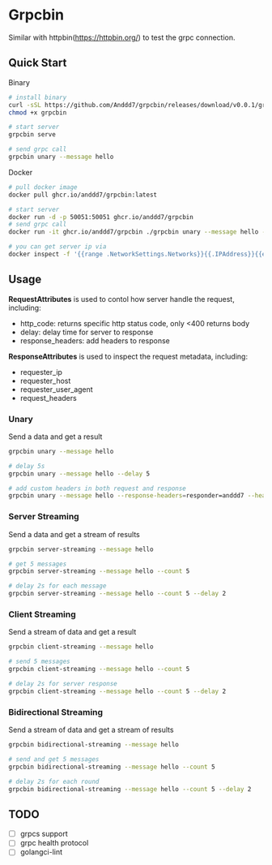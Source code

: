 # Grpcbin

Similar with httpbin(<https://httpbin.org/>) to test the grpc connection.

## Quick Start

Binary

```sh
# install binary
curl -sSL https://github.com/Anddd7/grpcbin/releases/download/v0.0.1/grpcbin -o grpcbin
chmod +x grpcbin

# start server
grpcbin serve

# send grpc call
grpcbin unary --message hello
```

Docker

```sh
# pull docker image
docker pull ghcr.io/anddd7/grpcbin:latest

# start server
docker run -d -p 50051:50051 ghcr.io/anddd7/grpcbin
# send grpc call
docker run -it ghcr.io/anddd7/grpcbin ./grpcbin unary --message hello --host <server_container_ip>

# you can get server ip via 
docker inspect -f '{{range .NetworkSettings.Networks}}{{.IPAddress}}{{end}}' $(docker ps -q)
```

## Usage

**RequestAttributes** is used to contol how server handle the request, including:

- http_code: returns specific http status code, only <400 returns body
- delay: delay time for server to response
- response_headers: add headers to response

**ResponseAttributes** is used to inspect the request metadata, including:

- requester_ip
- requester_host
- requester_user_agent
- request_headers

### Unary

Send a data and get a result

```sh
grpcbin unary --message hello

# delay 5s
grpcbin unary --message hello --delay 5

# add custom headers in both request and response
grpcbin unary --message hello --response-headers=responder=anddd7 --headers=caller=anddd7
```

### Server Streaming

Send a data and get a stream of results

```sh
grpcbin server-streaming --message hello

# get 5 messages
grpcbin server-streaming --message hello --count 5

# delay 2s for each message
grpcbin server-streaming --message hello --count 5 --delay 2
```

### Client Streaming

Send a stream of data and get a result

```sh
grpcbin client-streaming --message hello

# send 5 messages
grpcbin client-streaming --message hello --count 5

# delay 2s for server response
grpcbin client-streaming --message hello --count 5 --delay 2
```

### Bidirectional Streaming

Send a stream of data and get a stream of results

```sh
grpcbin bidirectional-streaming --message hello

# send and get 5 messages
grpcbin bidirectional-streaming --message hello --count 5

# delay 2s for each round
grpcbin bidirectional-streaming --message hello --count 5 --delay 2
```

## TODO

- [ ] grpcs support
- [ ] grpc health protocol
- [ ] golangci-lint